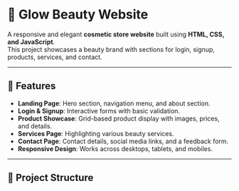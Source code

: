 # 🌸 Glow Beauty Website

A responsive and elegant **cosmetic store website** built using **HTML, CSS, and JavaScript**.  
This project showcases a beauty brand with sections for login, signup, products, services, and contact.

---

## 📌 Features
- **Landing Page**: Hero section, navigation menu, and about section.
- **Login & Signup**: Interactive forms with basic validation.
- **Product Showcase**: Grid-based product display with images, prices, and details.
- **Services Page**: Highlighting various beauty services.
- **Contact Page**: Contact details, social media links, and a feedback form.
- **Responsive Design**: Works across desktops, tablets, and mobiles.

---

## 📂 Project Structure

